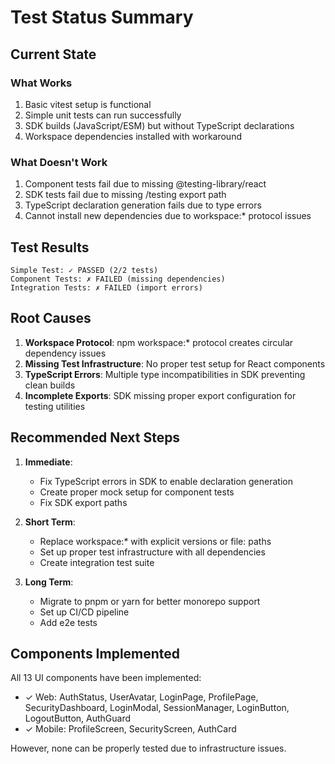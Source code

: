 # Test Status Summary

## Current State

### What Works
1. Basic vitest setup is functional
2. Simple unit tests can run successfully  
3. SDK builds (JavaScript/ESM) but without TypeScript declarations
4. Workspace dependencies installed with workaround

### What Doesn't Work
1. Component tests fail due to missing @testing-library/react
2. SDK tests fail due to missing /testing export path
3. TypeScript declaration generation fails due to type errors
4. Cannot install new dependencies due to workspace:* protocol issues

## Test Results

```
Simple Test: ✓ PASSED (2/2 tests)
Component Tests: ✗ FAILED (missing dependencies)
Integration Tests: ✗ FAILED (import errors)
```

## Root Causes

1. **Workspace Protocol**: npm workspace:* protocol creates circular dependency issues
2. **Missing Test Infrastructure**: No proper test setup for React components
3. **TypeScript Errors**: Multiple type incompatibilities in SDK preventing clean builds
4. **Incomplete Exports**: SDK missing proper export configuration for testing utilities

## Recommended Next Steps

1. **Immediate**: 
   - Fix TypeScript errors in SDK to enable declaration generation
   - Create proper mock setup for component tests
   - Fix SDK export paths

2. **Short Term**:
   - Replace workspace:* with explicit versions or file: paths
   - Set up proper test infrastructure with all dependencies
   - Create integration test suite

3. **Long Term**:
   - Migrate to pnpm or yarn for better monorepo support
   - Set up CI/CD pipeline
   - Add e2e tests

## Components Implemented

All 13 UI components have been implemented:
- ✓ Web: AuthStatus, UserAvatar, LoginPage, ProfilePage, SecurityDashboard, LoginModal, SessionManager, LoginButton, LogoutButton, AuthGuard
- ✓ Mobile: ProfileScreen, SecurityScreen, AuthCard

However, none can be properly tested due to infrastructure issues.